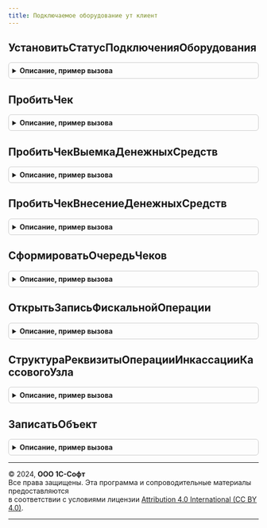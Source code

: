 ```yaml
---
title: Подключаемое оборудование ут клиент
---
```



## УстановитьСтатусПодключенияОборудования
<details style="margin: 1em 0; padding: 0.5em; border: 1px solid #ccc; border-radius: 6px;">

<summary style="font-weight: bold; cursor: pointer;">Описание, пример вызова</summary>

```bsl

// Подключает или отключает оборудования в зависимости от переданного статуса подключения
//
// Параметры:
// 	СтатусПодключения - Булево - Статус подключения оборудования: Истина - подключить, Ложь - отключить
// 	Форма - ФормаКлиентскогоПриложения - Форма документа
// 	ИспользуемоеОборудование - Массив Из СправочникСсылка.ПодключаемоеОборудование - Доступное текущему пользователю
// 	 оборудование, в том числе эквайринговые терминалы.
// 	ТаблицаОборудования - ТаблицаЗначений - Список доступного оборудования печати чеков
// 	ОповещениеЗавершения - ОписаниеОповещения - Оповедение о завершении выполнения действия
Процедура УстановитьСтатусПодключенияОборудования(СтатусПодключения, Форма, ИспользуемоеОборудование, ТаблицаОборудования, ОповещениеЗавершения = Неопределено) Экспорт
```

Пример вызова
```bsl
ПодключаемоеОборудованиеУТКлиент.УстановитьСтатусПодключенияОборудования(СтатусПодключения, Форма, ИспользуемоеОборудование, ТаблицаОборудования, ОповещениеЗавершения);
```
</details>

## ПробитьЧек
<details style="margin: 1em 0; padding: 0.5em; border: 1px solid #ccc; border-radius: 6px;">

<summary style="font-weight: bold; cursor: pointer;">Описание, пример вызова</summary>

```bsl

// Открыть форму предварительного просмотра чека ККМ.
//
// Параметры:
//  Форма - ФормаКлиентскогоПриложения - Форма.
//  ПараметрыОперации - Структура - Структура со свойствами:
//   * ДокументСсылка - ДокументСсылка -;
//   * Организация - СправочникСсылка.Организации -;
//   * ТорговыйОбъект - СправочникСсылка -;
//   * ПодключенноеОборудование - СправочникСсылка.ПодключаемоеОборудование - ;
//   * Сумма - Число -;
//   * ВыемкаДенежныхСредствИзКассыККМ - ДокументСсылка.ВыемкаДенежныхСредствИзКассыККМ - ;
//   * ВнесениеДенежныхСредствВКассуККМ - ДокументСсылка.ВнесениеДенежныхСредствВКассуККМ - ;
//  РежимЗаписи - РежимЗаписиДокумента - Режим записи.
//  ОповещениеПриЗавершении - ОписаниеОповещения - Описание оповещения.
//
Процедура ПробитьЧек(Форма, ПараметрыОперации, РежимЗаписи, ОповещениеПриЗавершении = Неопределено) Экспорт
```

Пример вызова
```bsl
ПодключаемоеОборудованиеУТКлиент.ПробитьЧек(Форма, ПараметрыОперации, РежимЗаписи, ОповещениеПриЗавершении);
```
</details>

## ПробитьЧекВыемкаДенежныхСредств
<details style="margin: 1em 0; padding: 0.5em; border: 1px solid #ccc; border-radius: 6px;">

<summary style="font-weight: bold; cursor: pointer;">Описание, пример вызова</summary>

```bsl

// Пробить чек выемки денежных средств.
//
// Параметры:
//  Форма - ФормаКлиентскогоПриложения - Форма.
//  ПараметрыОперации - Структура - Структура со свойствами:
//   * ДокументСсылка - ДокументСсылка -;
//   * Организация - СправочникСсылка.Организации -;
//   * ТорговыйОбъект - СправочникСсылка -;
//   * ПодключенноеОборудование - СправочникСсылка.ПодключаемоеОборудование - ;
//   * Сумма - Число -;
//   * ВыемкаДенежныхСредствИзКассыККМ - ДокументСсылка.ВыемкаДенежныхСредствИзКассыККМ - ;
//   * ВнесениеДенежныхСредствВКассуККМ - ДокументСсылка.ВнесениеДенежныхСредствВКассуККМ - ;
//  РежимЗаписи - РежимЗаписиДокумента - Режим записи.
//  ОповещениеПриЗавершении - ОписаниеОповещения - Описание оповещения.
//
Процедура ПробитьЧекВыемкаДенежныхСредств(Форма, ПараметрыОперации, РежимЗаписи, ОповещениеПриЗавершении) Экспорт
```

Пример вызова
```bsl
ПодключаемоеОборудованиеУТКлиент.ПробитьЧекВыемкаДенежныхСредств(Форма, ПараметрыОперации, РежимЗаписи, ОповещениеПриЗавершении) 
```
</details>

## ПробитьЧекВнесениеДенежныхСредств
<details style="margin: 1em 0; padding: 0.5em; border: 1px solid #ccc; border-radius: 6px;">

<summary style="font-weight: bold; cursor: pointer;">Описание, пример вызова</summary>

```bsl

// Пробить чек внесения денежных средств.
//
// Параметры:
//  Форма - ФормаКлиентскогоПриложения - Форма.
//  ПараметрыОперации - Структура - Структура со свойствами:
//   * ДокументСсылка - ДокументСсылка -;
//   * Организация - СправочникСсылка.Организации -;
//   * ТорговыйОбъект - СправочникСсылка -;
//   * ПодключенноеОборудование - СправочникСсылка.ПодключаемоеОборудование - ;
//   * Сумма - Число -;
//   * ВыемкаДенежныхСредствИзКассыККМ - ДокументСсылка.ВыемкаДенежныхСредствИзКассыККМ - ;
//   * ВнесениеДенежныхСредствВКассуККМ - ДокументСсылка.ВнесениеДенежныхСредствВКассуККМ - ;
//  РежимЗаписи - РежимЗаписиДокумента - Режим записи.
//  ОповещениеПриЗавершении - ОписаниеОповещения - Описание оповещения.
//
Процедура ПробитьЧекВнесениеДенежныхСредств(Форма, ПараметрыОперации, РежимЗаписи, ОповещениеПриЗавершении) Экспорт
```

Пример вызова
```bsl
ПодключаемоеОборудованиеУТКлиент.ПробитьЧекВнесениеДенежныхСредств(Форма, ПараметрыОперации, РежимЗаписи, ОповещениеПриЗавершении) 
```
</details>

## СформироватьОчередьЧеков
<details style="margin: 1em 0; padding: 0.5em; border: 1px solid #ccc; border-radius: 6px;">

<summary style="font-weight: bold; cursor: pointer;">Описание, пример вызова</summary>

```bsl

// Процедура формирует очередь чеков для последующей фискализации
//
// Параметры:
//  Форма - ФормаКлиентскогоПриложения - Форма.
//  ПараметрыОперации - Структура - Структура со свойствами:
//   * ДокументСсылка - ДокументСсылка -;
//   * Организация - СправочникСсылка.Организации -;
//   * ТорговыйОбъект - СправочникСсылка -;
//   * ПодключенноеОборудование - СправочникСсылка.ПодключаемоеОборудование - ;
//   * Сумма - Число -;
//   * ВыемкаДенежныхСредствИзКассыККМ - ДокументСсылка.ВыемкаДенежныхСредствИзКассыККМ - ;
//   * ВнесениеДенежныхСредствВКассуККМ - ДокументСсылка.ВнесениеДенежныхСредствВКассуККМ - ;
//  РежимЗаписи - РежимЗаписиДокумента - Режим записи.
//  ОповещениеПриЗавершении - ОписаниеОповещения - Описание оповещения.
//
Процедура СформироватьОчередьЧеков(Форма, ПараметрыОперации, РежимЗаписи, ОповещениеПриЗавершении = Неопределено) Экспорт
```

Пример вызова
```bsl
ПодключаемоеОборудованиеУТКлиент.СформироватьОчередьЧеков(Форма, ПараметрыОперации, РежимЗаписи, ОповещениеПриЗавершении);
```
</details>

## ОткрытьЗаписьФискальнойОперации
<details style="margin: 1em 0; padding: 0.5em; border: 1px solid #ccc; border-radius: 6px;">

<summary style="font-weight: bold; cursor: pointer;">Описание, пример вызова</summary>

```bsl

// Открыть форму записи фискальной операции. Объединение с БПО
//
// Параметры:
//  Форма - ФормаКлиентскогоПриложения - Форма.
//  ДокументОснование - ДокументСсылка - Ссылка на документ-основание
//  ИдентификаторЗаписи - Строка, Неопределено - Идентификатор записи;
//  ТипРасчета - ПеречислениеСсылка.ТипыРасчетаДенежнымиСредствами - Тип расчета
//
Процедура ОткрытьЗаписьФискальнойОперации(Форма, Знач ДокументОснование, ИдентификаторЗаписи = Неопределено, ТипРасчета = Неопределено) Экспорт
```

Пример вызова
```bsl
ПодключаемоеОборудованиеУТКлиент.ОткрытьЗаписьФискальнойОперации(Форма, ДокументОснование, ИдентификаторЗаписи, ТипРасчета);
```
</details>

## СтруктураРеквизитыОперацииИнкассацииКассовогоУзла
<details style="margin: 1em 0; padding: 0.5em; border: 1px solid #ccc; border-radius: 6px;">

<summary style="font-weight: bold; cursor: pointer;">Описание, пример вызова</summary>

```bsl

// Получить структуру реквизитов операции инкассации кассового узла.
//
// Возвращаемое значение:
//  Структура - Структура со свойствами:
//   * Дата - Дата - Дата операции.
//   * ДокументОснование - ДокументСсылка - Ссылка на документ-основание.
//   * Организация - ОпределяемыйТип.ОрганизацияБПО - Организация.
//   * ТорговыйОбъект - ОпределяемыйТип.ТорговыйОбъектБПО - Торговый объект.
//   * Устройство - СправочникСсылка.ПодключаемоеОборудование - Устройство.
//   * ТипОперации - ПеречислениеСсылка.ТипыОперацииКассовогоУзла - Тип операции.
//   * Сумма - Число - Сумма.
//   * ДополнительныеПараметры - Структура - Дополнительные параметры.
//
Функция СтруктураРеквизитыОперацииИнкассацииКассовогоУзла() Экспорт
```

Пример вызова
```bsl
Результат = ПодключаемоеОборудованиеУТКлиент.СтруктураРеквизитыОперацииИнкассацииКассовогоУзла() 
```
</details>

## ЗаписатьОбъект
<details style="margin: 1em 0; padding: 0.5em; border: 1px solid #ccc; border-radius: 6px;">

<summary style="font-weight: bold; cursor: pointer;">Описание, пример вызова</summary>

```bsl

// Записать объект.
//
// Параметры:
//  Форма - РасширениеУправляемойФормыДляСправочника - Форма.
//  РежимЗаписиДокумента - РежимЗаписиДокумента - Режим записи.
//  ОписаниеОповещения - ОписаниеОповещения - Описание оповещения.
//
Процедура ЗаписатьОбъект(Форма, РежимЗаписиДокумента, ОписаниеОповещения) Экспорт
```

Пример вызова
```bsl
ПодключаемоеОборудованиеУТКлиент.ЗаписатьОбъект(Форма, РежимЗаписиДокумента, ОписаниеОповещения) 
```
</details>

---

© 2024, **ООО 1С-Софт**  
Все права защищены. Эта программа и сопроводительные материалы предоставляются  
в соответствии с условиями лицензии [Attribution 4.0 International (CC BY 4.0)](https://creativecommons.org/licenses/by/4.0/legalcode).

---
